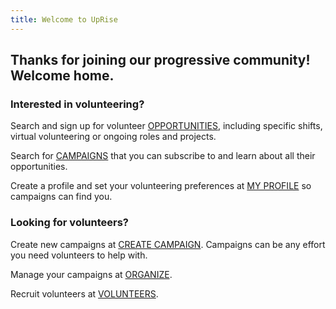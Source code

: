 ```yaml
---
title: Welcome to UpRise
---
```


Thanks for joining our progressive community! Welcome home.
-------------------------------------------

### Interested in volunteering?

Search and sign up for volunteer [OPPORTUNITIES](/search/search-opportunities), including specific shifts, virtual volunteering or ongoing roles and projects.

Search for [CAMPAIGNS](/search/search-campaigns) that you can subscribe to and learn about all their opportunities.

Create a profile and set your volunteering preferences at [MY PROFILE](/volunteer) so campaigns can find you.

###

### Looking for volunteers?

Create new campaigns at [CREATE CAMPAIGN](/organize/create-campaign). Campaigns can be any effort you need volunteers to help with.

Manage your campaigns at [ORGANIZE](/organize).

Recruit volunteers at [VOLUNTEERS](/search/search-volunteers).

